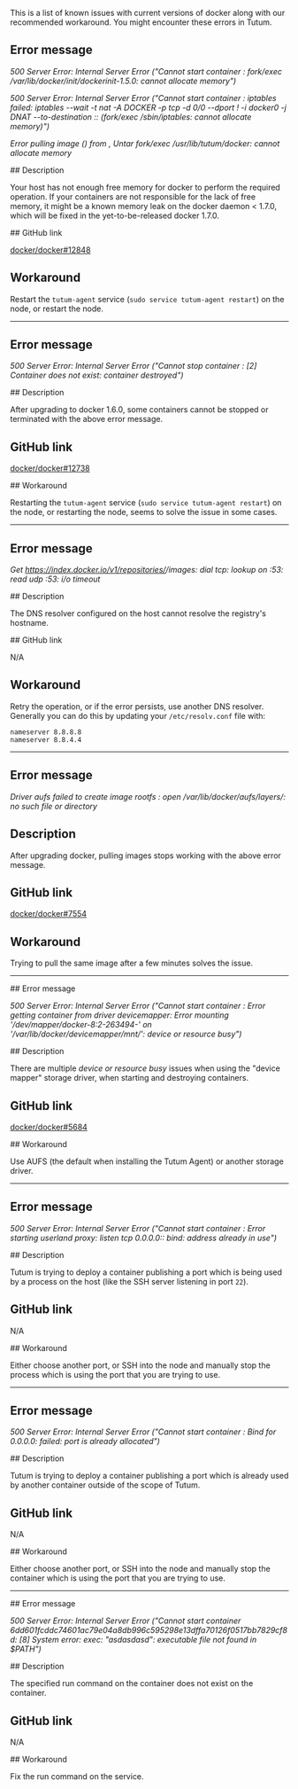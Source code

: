 This is a list of known issues with current versions of docker along with our recommended workaround. You might encounter these errors in Tutum.


## Error message

*500 Server Error: Internal Server Error ("Cannot start container <id>: fork/exec /var/lib/docker/init/dockerinit-1.5.0: cannot allocate memory")*

*500 Server Error: Internal Server Error ("Cannot start container <id>: iptables failed: iptables --wait -t nat -A DOCKER -p tcp -d 0/0 --dport <port> ! -i docker0 -j DNAT --to-destination <ip>:<port>:  (fork/exec /sbin/iptables: cannot allocate memory)")*

*Error pulling image (<tag>) from <image>, Untar fork/exec /usr/lib/tutum/docker: cannot allocate memory*

## Description

Your host has not enough free memory for docker to perform the required operation. If your containers are not responsible for the lack of free memory, it might be a known memory leak on the docker daemon < 1.7.0, which will be fixed in the yet-to-be-released docker 1.7.0.

## GitHub link

[docker/docker#12848](https://github.com/docker/docker/issues/12848)

## Workaround

Restart the `tutum-agent` service (`sudo service tutum-agent restart`) on the node, or restart the node.

---

## Error message

*500 Server Error: Internal Server Error ("Cannot stop container <id>: [2] Container does not exist: container destroyed")*

## Description

After upgrading to docker 1.6.0, some containers cannot be stopped or terminated with the above error message.

## GitHub link

[docker/docker#12738](https://github.com/docker/docker/issues/12738)

## Workaround

Restarting the `tutum-agent` service (`sudo service tutum-agent restart`) on the node, or restarting the node, seems to solve the issue in some cases.

---

## Error message

*Get https://index.docker.io/v1/repositories/<image>/images: dial tcp: lookup <registry host> on <ip>:53: read udp <ip>:53: i/o timeout*

## Description

The DNS resolver configured on the host cannot resolve the registry's hostname.

## GitHub link

N/A

## Workaround

Retry the operation, or if the error persists, use another DNS resolver. Generally you can do this by updating your `/etc/resolv.conf` file with:

	nameserver 8.8.8.8
	nameserver 8.8.4.4

---

## Error message

*Driver aufs failed to create image rootfs <id>: open /var/lib/docker/aufs/layers/<id>: no such file or directory*

## Description

After upgrading docker, pulling images stops working with the above error message.

## GitHub link

[docker/docker#7554](https://github.com/docker/docker/issues/7554)

## Workaround

Trying to pull the same image after a few minutes solves the issue.

---

## Error message

*500 Server Error: Internal Server Error ("Cannot start container <id>: Error getting container <id> from driver devicemapper: Error mounting '/dev/mapper/docker-8:2-263494-<id>' on '/var/lib/docker/devicemapper/mnt/<id>': device or resource busy")*

## Description

There are multiple _device or resource busy_ issues when using the "device mapper" storage driver, when starting and destroying containers.

## GitHub link

[docker/docker#5684](https://github.com/docker/docker/issues/5684)

## Workaround

Use AUFS (the default when installing the Tutum Agent) or another storage driver.

---

## Error message

*500 Server Error: Internal Server Error ("Cannot start container <id>: Error starting userland proxy: listen tcp 0.0.0.0:<port>: bind: address already in use")*

## Description

Tutum is trying to deploy a container publishing a port which is being used by a process on the host (like the SSH server listening in port `22`).

## GitHub link

N/A

## Workaround

Either choose another port, or SSH into the node and manually stop the process which is using the port that you are trying to use.

---

## Error message

*500 Server Error: Internal Server Error ("Cannot start container <id>: Bind for 0.0.0.0:<port> failed: port is already allocated")*

## Description

Tutum is trying to deploy a container publishing a port which is already used by another container outside of the scope of Tutum.

## GitHub link

N/A

## Workaround

Either choose another port, or SSH into the node and manually stop the container which is using the port that you are trying to use.

---

## Error message

*500 Server Error: Internal Server Error ("Cannot start container 6dd601fcddc74601ac79e04a8db996c595298e13dffa70126f0517bb7829cf8d: [8] System error: exec: "asdasdasd": executable file not found in $PATH")*

## Description

The specified run command on the container does not exist on the container.

## GitHub link

N/A

## Workaround

Fix the run command on the service.
